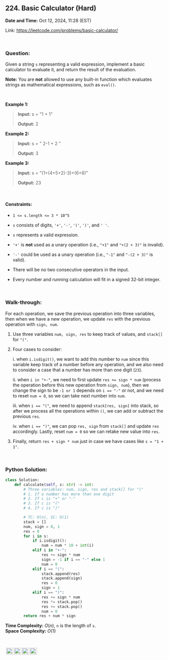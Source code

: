 ## 224. Basic Calculator (Hard)
**Date and Time:** Oct 12, 2024, 11:28 (EST)

Link: https://leetcode.com/problems/basic-calculator/

<br>

### Question:
Given a string `s` representing a valid expression, implement a basic calculator to evaluate it, and return the result of the evaluation.

**Note:** You are **not** allowed to use any built-in function which evaluates strings as mathematical expressions, such as `eval()`.

<br>

**Example 1:**
> **Input:** s = "1 + 1"
> 
> **Output:** 2

**Example 2:**
> **Input:** s = " 2-1 + 2 "
> 
> **Output:** 3

**Example 3:**
> **Input:** s = "(1+(4+5+2)-3)+(6+8)"
> 
> **Output:** 23

<br>

#### Constraints:
* `1 <= s.length <= 3 * 10^5`

* `s` consists of digits, `'+'`, `'-'`, `'('`, `')'`, and `' '`.

* `s` represents a valid expression.

* `'+'` is **not** used as a unary operation (i.e., `"+1"` and `"+(2 + 3)"` is invalid).

* `'-'` could be used as a unary operation (i.e., `"-1"` and `"-(2 + 3)"` is valid).

* There will be no two consecutive operators in the input.

* Every number and running calculation will fit in a signed 32-bit integer.

<br>

### Walk-through: 
For each operation, we save the previous operation into three variables, then when we have a new operation, we update `res` with the previous operation with `sign, num`.

1. Use three variables `num, sign, res` to keep track of values, and `stack[]` for `"("`.

2. Four cases to consider:

    i. when `i.isdigit()`, we want to add this number to `num` since this variable keep track of a number before any operation, and we also need to consider a case that a number has more than one digit (`23`).

    ii. when `i in "+-"`, we need to first update `res += sign * num` (process the operation before this new operation from `sign, num`), then we change the sign to be `-1 or 1` depends on `i == "-"` or not, and we need to reset `num = 0`, so we can take next number into `num`.

    iii. when `i == "("`, we need to append `stack[res, sign]` into stack, so after we process all the operations within `()`, we can add or subtract the previous `res`.

    iv. when `i == ")"`, we can pop `res, sign` from `stack[]` and update `res` accordingly. Lastly, reset `num = 0` so we can retake new value into `res`.

3. Finally, return `res + sign * num` just in case we have cases like `s = "1 + 1"`.

<br>

### Python Solution:
```python
class Solution:
    def calculate(self, s: str) -> int:
        # Three variables: num, sign, res and stack[] for "("
        # 1. If a number has more than one digit
        # 2. If c is "+" or "-"
        # 3. If c is "("
        # 4. If c is ")"

        # TC: O(n), SC: O(1)
        stack = []
        num, sign = 0, 1
        res = 0
        for i in s:
            if i.isdigit():
                num = num * 10 + int(i)
            elif i in "+-":
                res += sign * num
                sign = -1 if i == "-" else 1
                num = 0
            elif i == "(":
                stack.append(res)
                stack.append(sign)
                res = 0
                sign = 1
            elif i == ")":
                res += sign * num
                res *= stack.pop()
                res += stack.pop()
                num = 0
        return res + num * sign
```
**Time Complexity:** $O(n)$, `n` is the length of `s`. <br>
**Space Complexity:** $O(1)$

<br>

<img style="height:22px!important;margin-left:3px;vertical-align:text-bottom;" src="https://mirrors.creativecommons.org/presskit/icons/cc.svg?ref=chooser-v1" alt="CC BY-NC-SA" title="CC BY-NC-SA"><img style="height:22px!important;margin-left:3px;vertical-align:text-bottom;" src="https://mirrors.creativecommons.org/presskit/icons/by.svg?ref=chooser-v1" alt="BY: credit must be given to the creator" title="BY: credit must be given to the creator"><img style="height:22px!important;margin-left:3px;vertical-align:text-bottom;" src="https://mirrors.creativecommons.org/presskit/icons/nc.svg?ref=chooser-v1" alt="NC: Only noncommercial uses of the work are permitted" title="NC: Only noncommercial uses of the work are permitted"><img style="height:22px!important;margin-left:3px;vertical-align:text-bottom;" src="https://mirrors.creativecommons.org/presskit/icons/sa.svg?ref=chooser-v1" alt="SA: Adaptations must be shared under the same terms" title="SA: Adaptations must be shared under the same terms">